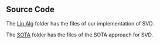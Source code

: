 ## Source Code

The [Lin Alg](https://github.com/prathishpratt/SVD-Image-Decomposition/tree/main/SRC/Lin_Alg) folder has the files of our implementation of SVD.

The [SOTA](https://github.com/prathishpratt/SVD-Image-Decomposition/tree/main/SRC/SOTA) folder has the files of the SOTA approach for SVD.
